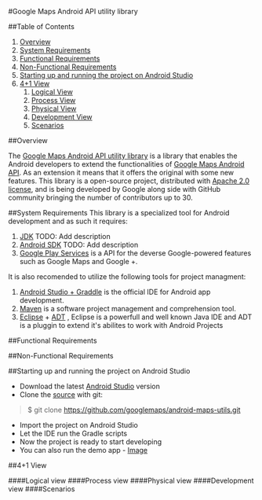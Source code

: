 #Google Maps Android API utility library

##Table of Contents
 1. [Overview](#overview)
 2. [System Requirements](#system-requirements)
 3. [Functional Requirements](#functional-requirements)
 4. [Non-Functional Requirements](#non-functional-requirements)
 5. [Starting up and running the project on Android Studio](#starting-up-and-running-the-project-on-android-studio)
 6. [4+1 View](#41-view)
	1. [Logical View](#logical-view)
	2. [Process View](#process-view)
	3. [Physical View](#physical-view)
	4. [Development View](#development-view)
	5. [Scenarios](#scenarios)

##Overview

The [Google Maps Android API utility library](http://googlemaps.github.io/android-maps-utils/) is a library that enables the Android developers to extend the functionalities of [Google Maps Android API](http://developer.android.com/google/play-services/maps.html). As an extension it means that it offers the original with some new features.
This library is a open-source project, distributed with [Apache 2.0 license](http://www.apache.org/licenses/LICENSE-2.0), and is being developed by Google along side with GitHub community bringing the number of contributors up to 30.

##System Requirements
This library is a specialized tool for Android development and as such it requires:
 1. [JDK](http://www.oracle.com/technetwork/java/) TODO: Add description
 2. [Android SDK](http://developer.android.com/sdk/) TODO: Add description
 3. [Google Play Services](https://developers.google.com/android/guides/overview) is a API for the deverse Google-powered features such as Google Maps and Google +.

It is also recomended to utilize the following tools for project managment:

1. [Android Studio + Graddle](http://developer.android.com/sdk/) is the official IDE for Android app development.
2. [Maven](https://maven.apache.org/) is a software project management and comprehension tool.
3. [Eclipse](https://eclipse.org/) + [ADT](http://developer.android.com/tools/sdk/eclipse-adt.html) , Eclipse is a powerfull and well known Java IDE and ADT is a pluggin to extend it's abilites to work with Android Projects

##Functional Requirements

##Non-Functional Requirements

##Starting up and running the project on Android Studio

 - Download the latest [Android Studio](http://developer.android.com/sdk/index.html) version
 - Clone the [source](https://github.com/googlemaps/android-maps-utils) with git:

> $ git clone https://github.com/googlemaps/android-maps-utils.git

 - Import the project on Android Studio
 - Let the IDE run the Gradle scripts
 - Now the project is ready to start developing
 - You can also run the demo app - [Image](./images/demo.png)
 
##4+1 View

####Logical view
####Process view
####Physical view
####Development view
####Scenarios

